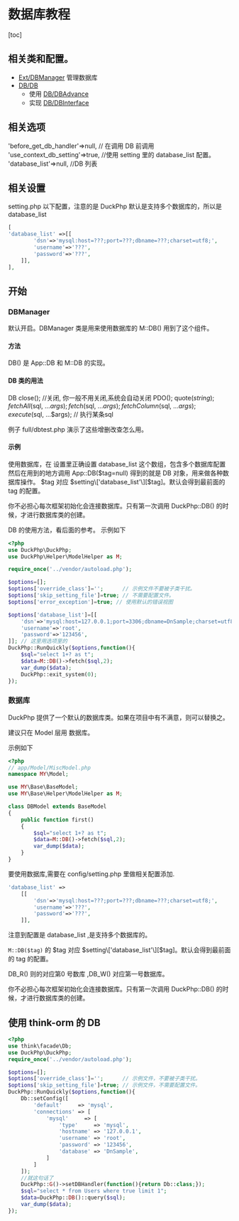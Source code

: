 # 数据库教程
[toc]
## 相关类和配置。

- [Ext/DBManager](ref/Ext-DBManager.md) 管理数据库
- [DB/DB](ref/DB-DB.md)
    - 使用 [DB/DBAdvance](ref/DB-DBAdvance.md)
    - 实现 [DB/DBInterface](ref/DB-DBInterface.md)

## 相关选项

'before_get_db_handler'=>null, // 在调用 DB 前调用
'use_context_db_setting'=>true, //使用 setting 里的 database_list 配置。
'database_list'=>null,      //DB 列表

## 相关设置
setting.php 以下配置，注意的是 DuckPhp 默认是支持多个数据库的，所以是database_list
```php
[
'database_list' =>[[
        'dsn'=>'mysql:host=???;port=???;dbname=???;charset=utf8;',
        'username'=>'???',
        'password'=>'???',
    ]],
],
```
## 开始

### DBManager
默认开启。DBManager 类是用来使用数据库的
M::DB() 用到了这个组件。

#### 方法
DB()
    是 App::DB 和 M::DB 的实现。

#### DB 类的用法
DB
    close(); //关闭, 你一般不用关闭,系统会自动关闭
    PDO();
    quote($string);
    fetchAll($sql, ...$args);
    fetch($sql, ...$args);
    fetchColumn($sql, ...$args);
    execute($sql, ...$args); //   执行某条sql

例子 full/dbtest.php 演示了这些增删改查怎么用。

#### 示例
使用数据库，在 设置里正确设置 database_list 这个数组，包含多个数据库配置
然后在用到的地方调用 App::DB($tag=null) 得到的就是 DB 对象，用来做各种数据库操作。
$tag 对应 $setting\['database_list'\][$tag]。默认会得到最前面的 tag 的配置。

你不必担心每次框架初始化会连接数据库。只有第一次调用 DuckPhp::DB() 的时候，才进行数据库类的创建。

DB 的使用方法，看后面的参考。
示例如下

```php
<?php
use DuckPhp\DuckPhp;
use DuckPhp\Helper\ModelHelper as M;

require_once('../vendor/autoload.php');

$options=[];
$options['override_class']='';      // 示例文件不要被子类干扰。
$options['skip_setting_file']=true; // 不需要配置文件。
$options['error_exception']=true; // 使用默认的错误视图

$options['database_list']=[[
    'dsn'=>'mysql:host=127.0.0.1;port=3306;dbname=DnSample;charset=utf8;',
    'username'=>'root',
    'password'=>'123456',
]]; // 这里用选项里的
DuckPhp::RunQuickly($options,function(){    
    $sql="select 1+? as t";
    $data=M::DB()->fetch($sql,2);
    var_dump($data);
    DuckPhp::exit_system(0);
});
```


### 数据库

DuckPhp 提供了一个默认的数据库类。如果在项目中有不满意，则可以替换之。

建议只在  Model 层用 数据库。

示例如下

```php
<?php
// app/Model/MiscModel.php
namespace MY\Model;

use MY\Base\BaseModel;
use MY\Base\Helper\ModelHelper as M;

class DBModel extends BaseModel
{
    public function first()
    {
        $sql="select 1+? as t";
        $data=M::DB()->fetch($sql,2);
        var_dump($data);
    }
}
```

要使用数据库,需要在 config/setting.php 里做相关配置添加.

```php
'database_list' =>
    [[
		'dsn'=>'mysql:host=???;port=???;dbname=???;charset=utf8;',
		'username'=>'???',
		'password'=>'???',
    ]],
```

注意到配置是  database_list ,是支持多个数据库的。

`M::DB($tag)` 的 $tag 对应 $setting\['database_list'\][$tag]。默认会得到最前面的 tag 的配置。

DB_R() 则的对应第0 号数库 ,DB_W() 对应第一号数据库。

你不必担心每次框架初始化会连接数据库。只有第一次调用 DuckPhp::DB() 的时候，才进行数据库类的创建。

## 使用 think-orm 的 DB

```php
<?php
use think\facade\Db;
use DuckPhp\DuckPhp;
require_once('../vendor/autoload.php');

$options=[];
$options['override_class']='';      // 示例文件，不要被子类干扰。
$options['skip_setting_file']=true; // 示例文件，不需要配置文件。
DuckPhp::RunQuickly($options,function(){
    Db::setConfig([
        'default'     => 'mysql',
        'connections' => [
            'mysql'     => [
                'type'     => 'mysql',
                'hostname' => '127.0.0.1',
                'username' => 'root',
                'password' => '123456',
                'database' => 'DnSample',
            ]
        ]
    ]);
    //就这句话了
    DuckPhp::G()->setDBHandler(function(){return Db::class;});
    $sql="select * from Users where true limit 1";
    $data=DuckPhp::DB()::query($sql);
    var_dump($data);
});

```
